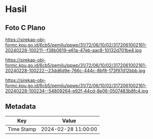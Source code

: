# Hasil

## Foto C Plano

https://sirekap-obj-formc.kpu.go.id/6cb5/pemilu/ppwp/31/72/06/10/02/3172061002161-20240228-100211--f38b0619-e61a-47eb-aac8-10132d701be4.jpg

https://sirekap-obj-formc.kpu.go.id/6cb5/pemilu/ppwp/31/72/06/10/02/3172061002161-20240228-100222--23dd6d9e-766c-444c-8bf8-173f97d12bbb.jpg

https://sirekap-obj-formc.kpu.go.id/6cb5/pemilu/ppwp/31/72/06/10/02/3172061002161-20240228-100234--54809264-e92f-44cd-8e06-0507483b8fc4.jpg


## Metadata

| Key        | Value               |
| ---------- | ------------------- |
| Time Stamp | 2024-02-28 11:00:00 |




